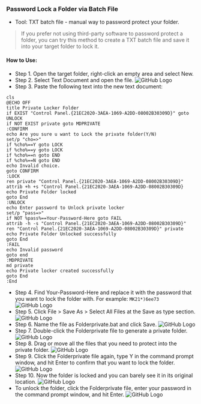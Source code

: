 ### Password Lock a Folder via Batch File
- Tool: TXT batch file - manual way to password protect your folder.

> If you prefer not using third-party software to password protect a folder, you can try this method to create a TXT batch file and save it into your target folder to lock it.

#### How to Use:
- Step 1. Open the target folder, right-click an empty area and select New.
- Step 2. Select Text Document and open the file.
![GitHub Logo](/images/lock-folder-via-txt-1.webp)
- Step 3. Paste the following text into the new text document: 

```
cls
@ECHO OFF
title Private Locker Folder
if EXIST "Control Panel.{21EC2020-3AEA-1069-A2DD-08002B30309D}" goto UNLOCK
if NOT EXIST private goto MDPRIVATE
:CONFIRM
echo Are you sure u want to Lock the private folder(Y/N)
set/p "cho=>"
if %cho%==Y goto LOCK
if %cho%==y goto LOCK
if %cho%==n goto END
if %cho%==N goto END
echo Invalid choice.
goto CONFIRM
:LOCK
ren private "Control Panel.{21EC2020-3AEA-1069-A2DD-08002B30309D}"
attrib +h +s "Control Panel.{21EC2020-3AEA-1069-A2DD-08002B30309D}
echo Private Folder locked
goto End
:UNLOCK
echo Enter password to Unlock private locker
set/p "pass=>"
if NOT %pass%==Your-Password-Here goto FAIL
attrib -h -s "Control Panel.{21EC2020-3AEA-1069-A2DD-08002B30309D}"
ren "Control Panel.{21EC2020-3AEA-1069-A2DD-08002B30309D}" private
echo Private Folder Unlocked successfully
goto End
:FAIL
echo Invalid password
goto end
:MDPRIVATE
md private
echo Private locker created successfully
goto End
:End
```
- Step 4. Find Your-Password-Here and replace it with the password that you want to lock the folder with. For example: ```MK21*)6ee73```
![GitHub Logo](/images/lock-folder-via-txt-2.webp)
- Step 5. Click File > Save As > Select All Files at the Save as type section.
![GitHub Logo](/images/lock-folder-via-txt-3.webp)
- Step 6. Name the file as Folderprivate.bat and click Save. 
![GitHub Logo](/images/lock-folder-via-txt-4.webp)
- Step 7. Double-click the Folderprivate file to generate a private folder.
![GitHub Logo](/images/lock-folder-via-txt-5.webp)
- Step 8. Drag or move all the files that you need to protect into the private folder.
![GitHub Logo](/images/lock-folder-via-txt-6.webp)
- Step 9. Click the Folderprivate file again, type Y in the command prompt window, and hit Enter to confirm that you want to lock the folder.
![GitHub Logo](/images/lock-folder-via-txt-7.webp)
- Step 10. Now the folder is locked and you can barely see it in its original location.
![GitHub Logo](/images/lock-folder-via-txt-8.webp)
- To unlock the folder, click the Folderprivate file, enter your password in the command prompt window, and hit Enter.
![GitHub Logo](/images/lock-folder-via-txt-9.webp)
